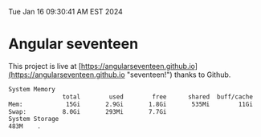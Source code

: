Tue Jan 16 09:30:41 AM EST 2024

# Angular seventeen


This project is live at [https://angularseventeen.github.io](https://angularseventeen.github.io "seventeen!") thanks to Github.

```bash
System Memory
               total        used        free      shared  buff/cache   available
Mem:            15Gi       2.9Gi       1.8Gi       535Mi        11Gi        12Gi
Swap:          8.0Gi       293Mi       7.7Gi
System Storage
483M	.
```
```bash
